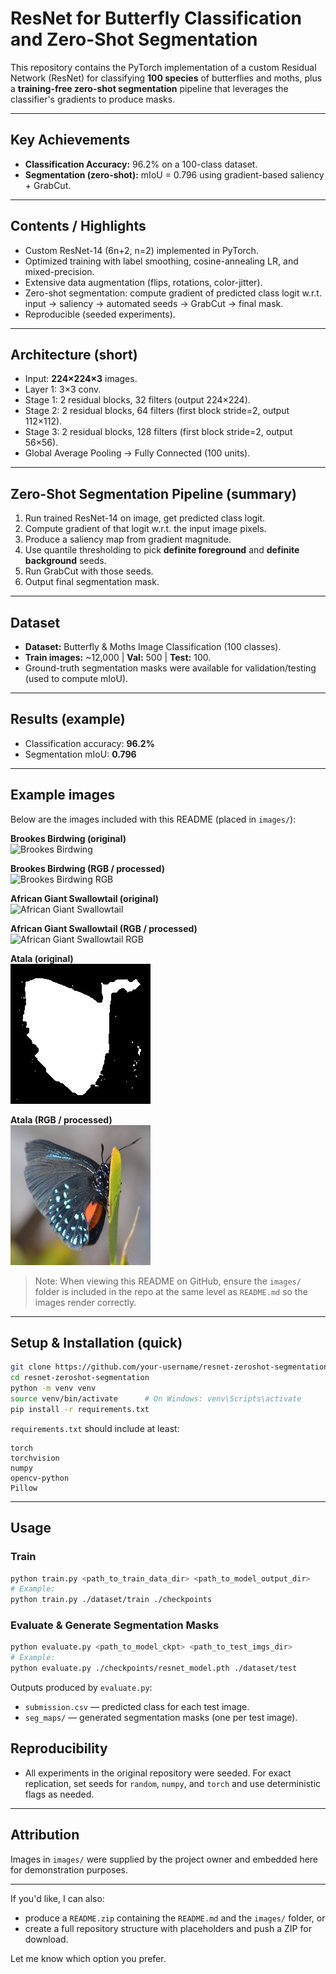 # ResNet for Butterfly Classification and Zero-Shot Segmentation

This repository contains the PyTorch implementation of a custom Residual Network (ResNet) for classifying **100 species** of butterflies and moths, plus a **training-free zero-shot segmentation** pipeline that leverages the classifier's gradients to produce masks.

---

## Key Achievements
- **Classification Accuracy:** 96.2% on a 100-class dataset.  
- **Segmentation (zero-shot):** mIoU = 0.796 using gradient-based saliency + GrabCut.

---

## Contents / Highlights
- Custom ResNet-14 (6n+2, n=2) implemented in PyTorch.
- Optimized training with label smoothing, cosine-annealing LR, and mixed-precision.
- Extensive data augmentation (flips, rotations, color-jitter).
- Zero-shot segmentation: compute gradient of predicted class logit w.r.t. input → saliency → automated seeds → GrabCut → final mask.
- Reproducible (seeded experiments).

---

## Architecture (short)
- Input: **224×224×3** images.
- Layer 1: 3×3 conv.
- Stage 1: 2 residual blocks, 32 filters (output 224×224).  
- Stage 2: 2 residual blocks, 64 filters (first block stride=2, output 112×112).  
- Stage 3: 2 residual blocks, 128 filters (first block stride=2, output 56×56).  
- Global Average Pooling → Fully Connected (100 units).

---

## Zero-Shot Segmentation Pipeline (summary)
1. Run trained ResNet-14 on image, get predicted class logit.  
2. Compute gradient of that logit w.r.t. the input image pixels.  
3. Produce a saliency map from gradient magnitude.  
4. Use quantile thresholding to pick **definite foreground** and **definite background** seeds.  
5. Run GrabCut with those seeds.  
6. Output final segmentation mask.

---

## Dataset
- **Dataset:** Butterfly & Moths Image Classification (100 classes).  
- **Train images:** ~12,000 | **Val:** 500 | **Test:** 100.  
- Ground-truth segmentation masks were available for validation/testing (used to compute mIoU).

---

## Results (example)
- Classification accuracy: **96.2%**  
- Segmentation mIoU: **0.796**

---

## Example images
Below are the images included with this README (placed in `images/`):

**Brookes Birdwing (original)**  
![Brookes Birdwing](images/brookes_birdwing.jpg)

**Brookes Birdwing (RGB / processed)**  
![Brookes Birdwing RGB](images/brookes_birdwing_rgb.jpg)

**African Giant Swallowtail (original)**  
![African Giant Swallowtail](images/african_giant_swallowtail.jpg)

**African Giant Swallowtail (RGB / processed)**  
![African Giant Swallowtail RGB](images/african_giant_swallowtail_rgb.jpg)

**Atala (original)**  
![Atala](images/atala.jpg)

**Atala (RGB / processed)**  
![Atala RGB](images/atala_rgb.jpg)

> Note: When viewing this README on GitHub, ensure the `images/` folder is included in the repo at the same level as `README.md` so the images render correctly.

---

## Setup & Installation (quick)
```bash
git clone https://github.com/your-username/resnet-zeroshot-segmentation.git
cd resnet-zeroshot-segmentation
python -m venv venv
source venv/bin/activate      # On Windows: venv\Scripts\activate
pip install -r requirements.txt
```

`requirements.txt` should include at least:
```
torch
torchvision
numpy
opencv-python
Pillow
```

---

## Usage

### Train
```bash
python train.py <path_to_train_data_dir> <path_to_model_output_dir>
# Example:
python train.py ./dataset/train ./checkpoints
```

### Evaluate & Generate Segmentation Masks
```bash
python evaluate.py <path_to_model_ckpt> <path_to_test_imgs_dir>
# Example:
python evaluate.py ./checkpoints/resnet_model.pth ./dataset/test
```

Outputs produced by `evaluate.py`:
- `submission.csv` — predicted class for each test image.  
- `seg_maps/` — generated segmentation masks (one per test image).


## Reproducibility
- All experiments in the original repository were seeded. For exact replication, set seeds for `random`, `numpy`, and `torch` and use deterministic flags as needed.

---

## Attribution
Images in `images/` were supplied by the project owner and embedded here for demonstration purposes.

---

If you'd like, I can also:
- produce a `README.zip` containing the `README.md` and the `images/` folder, or
- create a full repository structure with placeholders and push a ZIP for download.

Let me know which option you prefer.
